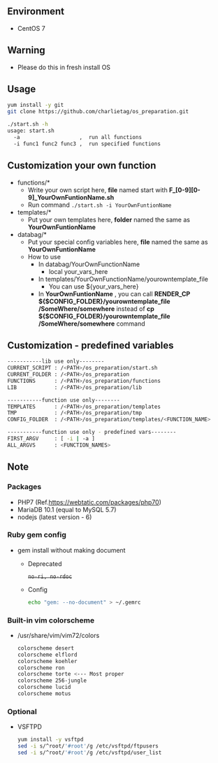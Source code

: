 ## Environment
  * CentOS 7

## Warning
  * Please do this in fresh install OS

## Usage

  ```bash
  yum install -y git
  git clone https://github.com/charlietag/os_preparation.git
  ```

  ```bash
  ./start.sh -h
  usage: start.sh
    -a                   ,  run all functions
    -i func1 func2 func3 ,  run specified functions
  ```

## Customization your own function
  * functions/*
    * Write your own script here, **file** named start with **F_[0-9][0-9]_YourOwnFuntionName.sh**
    * Run command `./start.sh -i YourOwnFuntionName`
  * templates/*
    * Put your own templates here, **folder** named the same as **YourOwnFuntionName**
  * databag/*
    * Put your special config variables here, **file** named the same as **YourOwnFuntionName**
    * How to use
      * In databag/YourOwnFunctionName
        * local your_vars_here
      * In templates/YourOwnFunctionName/yourowntemplate_file
        * You can use ${your_vars_here}
      * In **YourOwnFuntionName** , you can call **RENDER_CP ${$CONFIG_FOLDER}/yourowntemplate_file /SomeWhere/somewhere** instead of **cp ${$CONFIG_FOLDER}/yourowntemplate_file /SomeWhere/somewhere** command

## Customization - predefined variables

```bash
-----------lib use only--------
CURRENT_SCRIPT : /<PATH>/os_preparation/start.sh
CURRENT_FOLDER : /<PATH>/os_preparation
FUNCTIONS      : /<PATH>/os_preparation/functions
LIB            : /<PATH>/os_preparation/lib

-----------function use only--------
TEMPLATES      : /<PATH>/os_preparation/templates
TMP            : /<PATH>/os_preparation/tmp
CONFIG_FOLDER  : /<PATH>/os_preparation/templates/<FUNCTION_NAME>

-----------function use only - predefined vars--------
FIRST_ARGV     : [ -i | -a ]
ALL_ARGVS      : <FUNCTION_NAMES>
```

## Note
### Packages
  * PHP7 (Ref.https://webtatic.com/packages/php70)
  * MariaDB 10.1 (equal to MySQL 5.7)
  * nodejs (latest version - 6)

### Ruby gem config
* gem install without making document
  * Deprecated

    ~~`no-ri, no-rdoc`~~

  * Config

    ```bash
    echo "gem: --no-document" > ~/.gemrc
    ```

### Built-in vim colorscheme
* /usr/share/vim/vim72/colors

  ```bash
  colorscheme desert
  colorscheme elflord
  colorscheme koehler
  colorscheme ron
  colorscheme torte <--- Most proper
  colorscheme 256-jungle
  colorscheme lucid
  colorscheme motus
  ```

### Optional
  * VSFTPD

    ```bash
    yum install -y vsftpd
    sed -i s/^root/'#root'/g /etc/vsftpd/ftpusers
    sed -i s/^root/'#root'/g /etc/vsftpd/user_list
    ```

